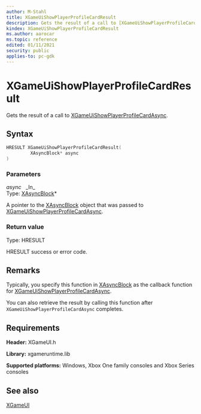 ```yaml
---
author: M-Stahl
title: XGameUiShowPlayerProfileCardResult
description: Gets the result of a call to [XGameUiShowPlayerProfileCardAsync](xgameuishowplayerprofilecardasync.md).
kindex: XGameUiShowPlayerProfileCardResult
ms.author: aarocar
ms.topic: reference
edited: 01/11/2021
security: public
applies-to: pc-gdk
---
```


# XGameUiShowPlayerProfileCardResult  

Gets the result of a call to [XGameUiShowPlayerProfileCardAsync](xgameuishowplayerprofilecardasync.md).  

<a id="syntaxSection"></a>

## Syntax  

```cpp
HRESULT XGameUiShowPlayerProfileCardResult(  
         XAsyncBlock* async  
)  
```  

<a id="parametersSection"></a>

### Parameters  

*async* &nbsp;&nbsp;\_In\_  
Type: [XAsyncBlock](../../xasync/structs/xasyncblock.md)\*  

A pointer to the [XAsyncBlock](../../xasync/structs/xasyncblock.md) object that was passed to [XGameUiShowPlayerProfileCardAsync](xgameuishowplayerprofilecardasync.md).  

<a id="retvalSection"></a>

### Return value  

Type: HRESULT  

HRESULT success or error code.  

<a id="remarksSection"></a>

## Remarks  

Typically, you specify this function in [XAsyncBlock](../../xasync/structs/xasyncblock.md) as the callback function for [XGameUiShowPlayerProfileCardAsync](xgameuishowplayerprofilecardasync.md).  

You can also retrieve the result by calling this function after `XGameUiShowPlayerProfileCardAsync` completes.  

<a id="requirementsSection"></a>

## Requirements  

**Header:** XGameUI.h  

**Library:** xgameruntime.lib  

**Supported platforms:** Windows, Xbox One family consoles and Xbox Series consoles  

<a id="seealsoSection"></a>

## See also  

[XGameUI](../xgameui_members.md)  
  